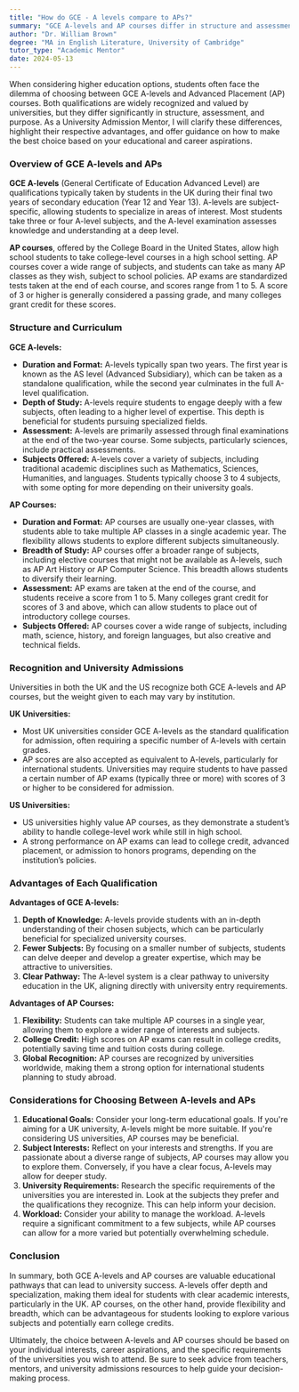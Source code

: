 ```yaml
---
title: "How do GCE - A levels compare to APs?"
summary: "GCE A-levels and AP courses differ in structure and assessment. Learn their advantages to choose the best path for higher education success."
author: "Dr. William Brown"
degree: "MA in English Literature, University of Cambridge"
tutor_type: "Academic Mentor"
date: 2024-05-13
---
```


When considering higher education options, students often face the dilemma of choosing between GCE A-levels and Advanced Placement (AP) courses. Both qualifications are widely recognized and valued by universities, but they differ significantly in structure, assessment, and purpose. As a University Admission Mentor, I will clarify these differences, highlight their respective advantages, and offer guidance on how to make the best choice based on your educational and career aspirations.

### Overview of GCE A-levels and APs

**GCE A-levels** (General Certificate of Education Advanced Level) are qualifications typically taken by students in the UK during their final two years of secondary education (Year 12 and Year 13). A-levels are subject-specific, allowing students to specialize in areas of interest. Most students take three or four A-level subjects, and the A-level examination assesses knowledge and understanding at a deep level.

**AP courses**, offered by the College Board in the United States, allow high school students to take college-level courses in a high school setting. AP courses cover a wide range of subjects, and students can take as many AP classes as they wish, subject to school policies. AP exams are standardized tests taken at the end of each course, and scores range from 1 to 5. A score of 3 or higher is generally considered a passing grade, and many colleges grant credit for these scores.

### Structure and Curriculum

**GCE A-levels:**
- **Duration and Format:** A-levels typically span two years. The first year is known as the AS level (Advanced Subsidiary), which can be taken as a standalone qualification, while the second year culminates in the full A-level qualification.
- **Depth of Study:** A-levels require students to engage deeply with a few subjects, often leading to a higher level of expertise. This depth is beneficial for students pursuing specialized fields.
- **Assessment:** A-levels are primarily assessed through final examinations at the end of the two-year course. Some subjects, particularly sciences, include practical assessments.
- **Subjects Offered:** A-levels cover a variety of subjects, including traditional academic disciplines such as Mathematics, Sciences, Humanities, and languages. Students typically choose 3 to 4 subjects, with some opting for more depending on their university goals.

**AP Courses:**
- **Duration and Format:** AP courses are usually one-year classes, with students able to take multiple AP classes in a single academic year. The flexibility allows students to explore different subjects simultaneously.
- **Breadth of Study:** AP courses offer a broader range of subjects, including elective courses that might not be available as A-levels, such as AP Art History or AP Computer Science. This breadth allows students to diversify their learning.
- **Assessment:** AP exams are taken at the end of the course, and students receive a score from 1 to 5. Many colleges grant credit for scores of 3 and above, which can allow students to place out of introductory college courses.
- **Subjects Offered:** AP courses cover a wide range of subjects, including math, science, history, and foreign languages, but also creative and technical fields.

### Recognition and University Admissions

Universities in both the UK and the US recognize both GCE A-levels and AP courses, but the weight given to each may vary by institution.

**UK Universities:**
- Most UK universities consider GCE A-levels as the standard qualification for admission, often requiring a specific number of A-levels with certain grades.
- AP scores are also accepted as equivalent to A-levels, particularly for international students. Universities may require students to have passed a certain number of AP exams (typically three or more) with scores of 3 or higher to be considered for admission.

**US Universities:**
- US universities highly value AP courses, as they demonstrate a student’s ability to handle college-level work while still in high school. 
- A strong performance on AP exams can lead to college credit, advanced placement, or admission to honors programs, depending on the institution’s policies.

### Advantages of Each Qualification

**Advantages of GCE A-levels:**
1. **Depth of Knowledge:** A-levels provide students with an in-depth understanding of their chosen subjects, which can be particularly beneficial for specialized university courses.
2. **Fewer Subjects:** By focusing on a smaller number of subjects, students can delve deeper and develop a greater expertise, which may be attractive to universities.
3. **Clear Pathway:** The A-level system is a clear pathway to university education in the UK, aligning directly with university entry requirements.

**Advantages of AP Courses:**
1. **Flexibility:** Students can take multiple AP courses in a single year, allowing them to explore a wider range of interests and subjects.
2. **College Credit:** High scores on AP exams can result in college credits, potentially saving time and tuition costs during college.
3. **Global Recognition:** AP courses are recognized by universities worldwide, making them a strong option for international students planning to study abroad.

### Considerations for Choosing Between A-levels and APs

1. **Educational Goals:** Consider your long-term educational goals. If you're aiming for a UK university, A-levels might be more suitable. If you're considering US universities, AP courses may be beneficial.
2. **Subject Interests:** Reflect on your interests and strengths. If you are passionate about a diverse range of subjects, AP courses may allow you to explore them. Conversely, if you have a clear focus, A-levels may allow for deeper study.
3. **University Requirements:** Research the specific requirements of the universities you are interested in. Look at the subjects they prefer and the qualifications they recognize. This can help inform your decision.
4. **Workload:** Consider your ability to manage the workload. A-levels require a significant commitment to a few subjects, while AP courses can allow for a more varied but potentially overwhelming schedule.

### Conclusion

In summary, both GCE A-levels and AP courses are valuable educational pathways that can lead to university success. A-levels offer depth and specialization, making them ideal for students with clear academic interests, particularly in the UK. AP courses, on the other hand, provide flexibility and breadth, which can be advantageous for students looking to explore various subjects and potentially earn college credits.

Ultimately, the choice between A-levels and AP courses should be based on your individual interests, career aspirations, and the specific requirements of the universities you wish to attend. Be sure to seek advice from teachers, mentors, and university admissions resources to help guide your decision-making process.
    